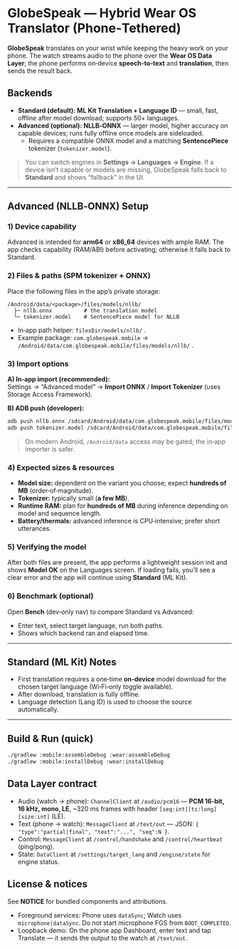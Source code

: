 # GlobeSpeak — Hybrid Wear OS Translator (Phone‑Tethered)

**GlobeSpeak** translates on your wrist while keeping the heavy work on your phone. The watch streams audio to the phone over the **Wear OS Data Layer**; the phone performs on‑device **speech‑to‑text** and **translation**, then sends the result back.

## Backends
- **Standard (default): ML Kit Translation + Language ID** — small, fast, offline after model download; supports 50+ languages.
- **Advanced (optional): NLLB‑ONNX** — larger model, higher accuracy on capable devices; runs fully offline once models are sideloaded.
  - Requires a compatible ONNX model and a matching **SentencePiece** tokenizer (`tokenizer.model`).

> You can switch engines in **Settings → Languages → Engine**. If a device isn’t capable or models are missing, GlobeSpeak falls back to **Standard** and shows “fallback” in the UI.

---

## Advanced (NLLB‑ONNX) Setup

### 1) Device capability
Advanced is intended for **arm64** or **x86_64** devices with ample RAM. The app checks capability (RAM/ABI) before activating; otherwise it falls back to Standard.

### 2) Files & paths (SPM tokenizer + ONNX)
Place the following files in the app’s private storage:

```
/Android/data/<package>/files/models/nllb/
  ├─ nllb.onnx          # the translation model
  └─ tokenizer.model    # SentencePiece model for NLLB
```

- In‑app path helper: `filesDir/models/nllb/` .
- Example package: `com.globespeak.mobile`  → `/Android/data/com.globespeak.mobile/files/models/nllb/` .

### 3) Import options
**A) In‑app import (recommended):**  
Settings → “Advanced model” → **Import ONNX** / **Import Tokenizer** (uses Storage Access Framework).

**B) ADB push (developer):**
```bash
adb push nllb.onnx /sdcard/Android/data/com.globespeak.mobile/files/models/nllb/nllb.onnx
adb push tokenizer.model /sdcard/Android/data/com.globespeak.mobile/files/models/nllb/tokenizer.model
```
> On modern Android, `/Android/data`  access may be gated; the in‑app importer is safer.

### 4) Expected sizes & resources
- **Model size:** dependent on the variant you choose; expect **hundreds of MB** (order‑of‑magnitude).  
- **Tokenizer:** typically small (**a few MB**).  
- **Runtime RAM:** plan for **hundreds of MB** during inference depending on model and sequence length.  
- **Battery/thermals:** advanced inference is CPU‑intensive; prefer short utterances.

### 5) Verifying the model
After both files are present, the app performs a lightweight session init and shows **Model OK** on the Languages screen. If loading fails, you’ll see a clear error and the app will continue using **Standard** (ML Kit).

### 6) Benchmark (optional)
Open **Bench** (dev‑only nav) to compare Standard vs Advanced:
- Enter text, select target language, run both paths.  
- Shows which backend ran and elapsed time.

---

## Standard (ML Kit) Notes
- First translation requires a one‑time **on‑device** model download for the chosen target language (Wi‑Fi‑only toggle available).  
- After download, translation is fully offline.  
- Language detection (Lang ID) is used to choose the source automatically.

---

## Build & Run (quick)
```bash
./gradlew :mobile:assembleDebug :wear:assembleDebug
./gradlew :mobile:installDebug :wear:installDebug
```

## Data Layer contract
- Audio (watch → phone): `ChannelClient` at `/audio/pcm16`  — **PCM 16‑bit, 16 kHz, mono, LE**, ~320 ms frames with header `[seq:int][ts:long][size:int]` (LE).  
- Text (phone → watch): `MessageClient` at `/text/out`  — JSON: `{ "type":"partial|final", "text":"...", "seq":N }`.  
- Control: `MessageClient` at `/control/handshake` and `/control/heartbeat` (ping/pong).  
- State: `DataClient` at `/settings/target_lang` and `/engine/state` for engine status.

## License & notices
See **NOTICE** for bundled components and attributions.
- Foreground services: Phone uses `dataSync`; Watch uses `microphone|dataSync`. Do not start microphone FGS from `BOOT_COMPLETED`.
- Loopback demo: On the phone app Dashboard, enter text and tap Translate — it sends the output to the watch at `/text/out`.
